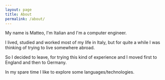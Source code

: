 ```yaml
---
layout: page
title: About
permalink: /about/
---
```


My name is Matteo, I'm Italian and I'm a computer engineer.

I lived, studied and worked most of my life in Italy, but for  quite a while I was thinking of trying to live somewhere abroad.

So I decided to leave, for trying this kind of experience and I moved first to
England and then to Germany.

In my spare time I like to explore some languages/technologies.
